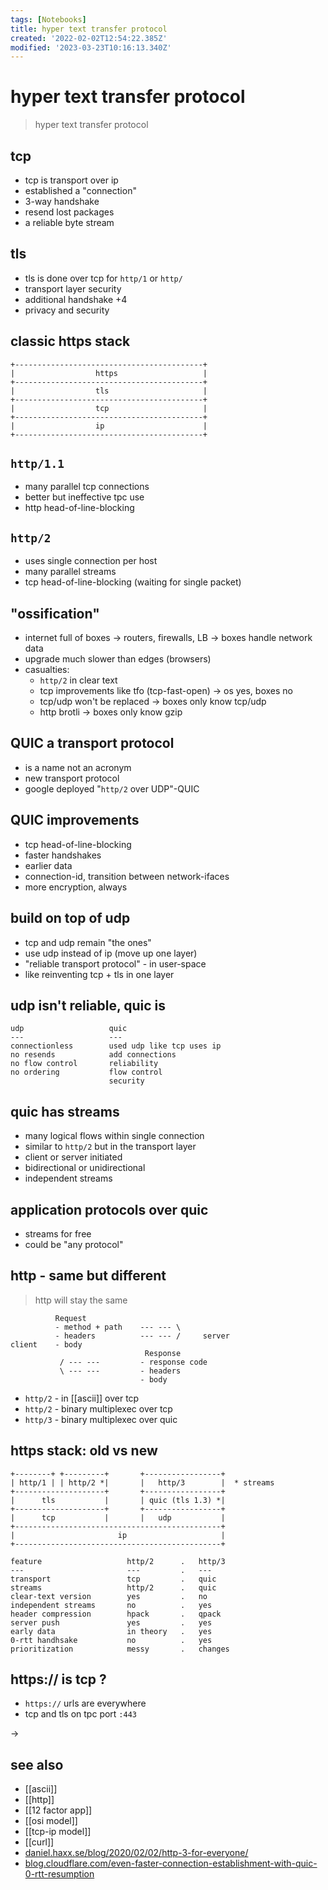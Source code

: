 ```yaml
---
tags: [Notebooks]
title: hyper text transfer protocol
created: '2022-02-02T12:54:22.385Z'
modified: '2023-03-23T10:16:13.340Z'
---
```


# hyper text transfer protocol

> hyper text transfer protocol

## tcp

- tcp is transport over ip
- established a "connection"
- 3-way handshake
- resend lost packages
- a reliable byte stream

## tls

- tls is done over tcp for `http/1` or `http/`
- transport layer security
- additional handshake +4
- privacy and security

## classic https stack

```
+------------------------------------------+
|                  https                   |
+------------------------------------------+
|                  tls                     |
+------------------------------------------+
|                  tcp                     |
+------------------------------------------+
|                  ip                      |
+------------------------------------------+
```

## `http/1.1`

- many parallel tcp connections
- better but ineffective tpc use
- http head-of-line-blocking

## `http/2`

- uses single connection per host
- many parallel streams
- tcp head-of-line-blocking (waiting for single packet)

## "ossification" 

- internet full of boxes -> routers, firewalls, LB -> boxes handle network data
- upgrade much slower than edges (browsers)
- casualties: 
  - `http/2` in clear text
  - tcp improvements like tfo (tcp-fast-open) -> os yes, boxes no
  - tcp/udp won't be replaced -> boxes only know tcp/udp
  - http brotli -> boxes only know gzip

## QUIC a transport protocol

- is a name not an acronym
- new transport protocol
- google deployed "`http/2` over UDP"-QUIC

## QUIC improvements

- tcp head-of-line-blocking
- faster handshakes
- earlier data
- connection-id, transition between network-ifaces
- more encryption, always

## build on top of udp

- tcp and udp remain "the ones"
- use udp instead of ip (move up one layer)
- "reliable transport protocol" - in user-space
- like reinventing tcp + tls in one layer

## udp isn't reliable, quic is

```
udp                   quic
---                   ---
connectionless        used udp like tcp uses ip
no resends            add connections
no flow control       reliability
no ordering           flow control
                      security
```

## quic has streams

- many logical flows within single connection
- similar to `http/2` but in the transport layer
- client or server initiated
- bidirectional or unidirectional
- independent streams

## application protocols over quic

- streams for free
- could be "any protocol"

## http - same but different

> http will stay the same

```
          Request
          - method + path    --- --- \
          - headers          --- --- /     server
client    - body
                              Response
           / --- ---         - response code
           \ --- ---         - headers
                             - body
```

- `http/2` - in [[ascii]] over tcp
- `http/2` - binary multiplexec over tcp
- `http/3` - binary multiplexec over quic


## https stack: old vs new

```
+--------+ +---------+       +-----------------+
| http/1 | | http/2 *|       |   http/3        |  * streams
+--------------------+       +-----------------+
|      tls           |       | quic (tls 1.3) *|
+--------------------+       +-----------------+
|      tcp           |       |   udp           |
+----------------------------------------------+
|                       ip                     |
+----------------------------------------------+
```

```
feature                   http/2      .   http/3
---                       ---         .   ---
transport                 tcp         .   quic
streams                   http/2      .   quic
clear-text version        yes         .   no
independent streams       no          .   yes
header compression        hpack       .   qpack
server push               yes         .   yes
early data                in theory   .   yes
0-rtt handhsake           no          .   yes
prioritization            messy       .   changes
```

## https:// is tcp ?

- `https://` urls are everywhere
- tcp and tls on tpc port `:443`

-> 

## see also

- [[ascii]]
- [[http]]
- [[12 factor app]]
- [[osi model]]
- [[tcp-ip model]]
- [[curl]]
- [daniel.haxx.se/blog/2020/02/02/http-3-for-everyone/](https://daniel.haxx.se/blog/2020/02/02/http-3-for-everyone/)
- [blog.cloudflare.com/even-faster-connection-establishment-with-quic-0-rtt-resumption](https://blog.cloudflare.com/even-faster-connection-establishment-with-quic-0-rtt-resumption/)
